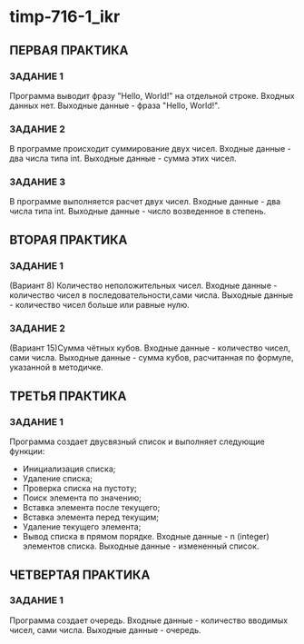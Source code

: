 # timp-716-1_ikr
## ПЕРВАЯ ПРАКТИКА
### ЗАДАНИЕ 1

Программа выводит фразу "Hello, World!" на отдельной строке.
Входных данных нет.
Выходные данные - фраза "Hello, World!".

### ЗАДАНИЕ 2
В программе происходит суммирование двух чисел.
Входные данные - два числа типа int.
Выходные данные -  сумма этих чисел.

### ЗАДАНИЕ 3

В программе выполняется расчет двух чисел.
Входные данные - два числа типа int.
Выходные данные - число возведенное в степень.

## ВТОРАЯ ПРАКТИКА
### ЗАДАНИЕ 1

(Вариант 8) Количество неположительных чисел.
Входные данные - количество чисел в последовательности,сами числа.
Выходные данные - количество чисел больше или равные нулю.

### ЗАДАНИЕ 2

(Вариант 15)Сумма чётных кубов.
Входные данные - количество чисел, сами числа.
Выходные данные - сумма кубов, расчитанная по формуле, указанной в методичке.


## ТРЕТЬЯ ПРАКТИКА
### ЗАДАНИЕ 1
Программа создает двусвязный список и выполняет следующие функции:
- Инициализация списка;
- Удаление списка;
- Проверка списка на пустоту;
- Поиск элемента по значению;
- Вставка элемента после текущего;
- Вставка элемента перед текущим;
- Удаление текущего элемента;
- Вывод списка в прямом порядке.
Входные данные - n (integer) элементов списка.
Выходные данные - измененный список.

## ЧЕТВЕРТАЯ ПРАКТИКА
### ЗАДАНИЕ 1
Программа создает очередь.
Входные данные - количество вводимых чисел, сами числа.
Выходные данные - очередь.



